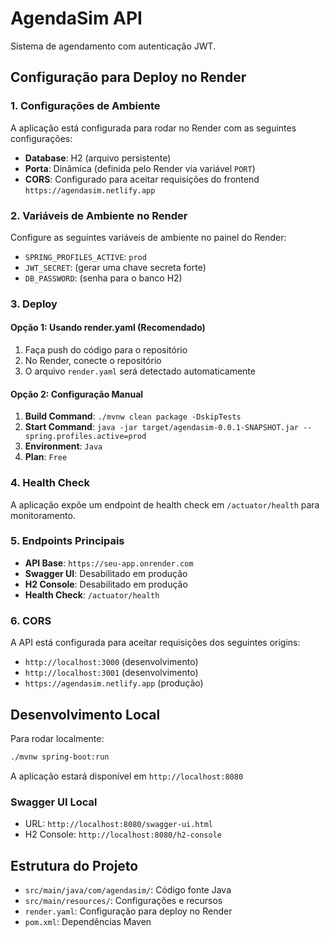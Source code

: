 # AgendaSim API

Sistema de agendamento com autenticação JWT.

## Configuração para Deploy no Render

### 1. Configurações de Ambiente

A aplicação está configurada para rodar no Render com as seguintes configurações:

- **Database**: H2 (arquivo persistente)
- **Porta**: Dinâmica (definida pelo Render via variável `PORT`)
- **CORS**: Configurado para aceitar requisições do frontend `https://agendasim.netlify.app`

### 2. Variáveis de Ambiente no Render

Configure as seguintes variáveis de ambiente no painel do Render:

- `SPRING_PROFILES_ACTIVE`: `prod`
- `JWT_SECRET`: (gerar uma chave secreta forte)
- `DB_PASSWORD`: (senha para o banco H2)

### 3. Deploy

#### Opção 1: Usando render.yaml (Recomendado)
1. Faça push do código para o repositório
2. No Render, conecte o repositório
3. O arquivo `render.yaml` será detectado automaticamente

#### Opção 2: Configuração Manual
1. **Build Command**: `./mvnw clean package -DskipTests`
2. **Start Command**: `java -jar target/agendasim-0.0.1-SNAPSHOT.jar --spring.profiles.active=prod`
3. **Environment**: `Java`
4. **Plan**: `Free`

### 4. Health Check

A aplicação expõe um endpoint de health check em `/actuator/health` para monitoramento.

### 5. Endpoints Principais

- **API Base**: `https://seu-app.onrender.com`
- **Swagger UI**: Desabilitado em produção
- **H2 Console**: Desabilitado em produção
- **Health Check**: `/actuator/health`

### 6. CORS

A API está configurada para aceitar requisições dos seguintes origins:
- `http://localhost:3000` (desenvolvimento)
- `http://localhost:3001` (desenvolvimento)
- `https://agendasim.netlify.app` (produção)

## Desenvolvimento Local

Para rodar localmente:

```bash
./mvnw spring-boot:run
```

A aplicação estará disponível em `http://localhost:8080`

### Swagger UI Local
- URL: `http://localhost:8080/swagger-ui.html`
- H2 Console: `http://localhost:8080/h2-console`

## Estrutura do Projeto

- `src/main/java/com/agendasim/`: Código fonte Java
- `src/main/resources/`: Configurações e recursos
- `render.yaml`: Configuração para deploy no Render
- `pom.xml`: Dependências Maven
